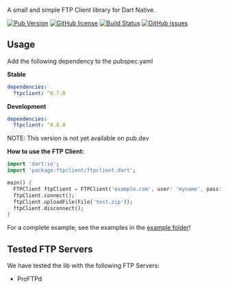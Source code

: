 A small and simple FTP Client library for Dart Native.

[![Pub Version](https://img.shields.io/pub/v/ftpclient)](https://pub.dev/packages/ftpclient)
[![GitHub license](https://img.shields.io/github/license/Nexific/dart_ftpclient)](https://github.com/Nexific/dart_ftpclient/blob/master/LICENSE)
[![Build Status](https://travis-ci.org/Nexific/dart_ftpclient.svg?branch=master)](https://travis-ci.org/Nexific/dart_ftpclient)
[![GitHub issues](https://img.shields.io/github/issues/Nexific/dart_ftpclient)](https://github.com/Nexific/dart_ftpclient/issues)

## Usage

Add the following dependency to the pubspec.yaml

**Stable**

```yaml
dependencies:
  ftpclient: ^0.7.0
```

**Development**

```yaml
dependencies:
  ftpclient: ^0.8.0
```

NOTE: This version is not yet available on pub.dev

**How to use the FTP Client:**

```dart
import 'dart:io';
import 'package:ftpclient/ftpclient.dart';

main() {
  FTPClient ftpClient = FTPClient('example.com', user: 'myname', pass: 'mypass');
  ftpClient.connect();
  ftpClient.uploadFile(File('test.zip'));
  ftpClient.disconnect();
}
```

For a complete example, see the examples in the [example folder](example/)!

## Tested FTP Servers

We have tested the lib with the following FTP Servers:

* ProFTPd
